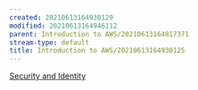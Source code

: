 ```yaml
---
created: 20210613164930129
modified: 20210613164946112
parent: Introduction to AWS/20210613164817371
stream-type: default
title: Introduction to AWS/20210613164930125
---
```

<a href="#Security%20and%20Identity" class="tc-tiddlylink tc-tiddlylink-resolves">Security and Identity</a>
